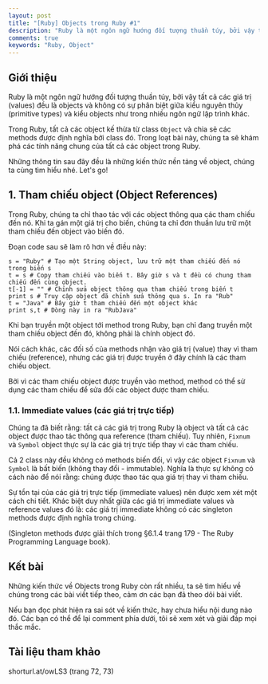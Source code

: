 ```yaml
---
layout: post
title: "[Ruby] Objects trong Ruby #1"
description: "Ruby là một ngôn ngữ hướng đối tượng thuần túy, bởi vậy tất cả các giá trị (values) đều là objects và không có sự phân biệt giữa kiểu nguyên thủy (primitive types) và kiểu objects như trong nhiều ngôn ngữ lập trình khác..."
comments: true
keywords: "Ruby, Object"
---
```


## Giới thiệu

Ruby là một ngôn ngữ hướng đối tượng thuần túy, bởi vậy tất cả các giá trị (values) đều là objects và không có sự phân biệt giữa kiểu nguyên thủy (primitive types) và kiểu objects như trong nhiều ngôn ngữ lập trình khác.

Trong Ruby, tất cả các object kế thừa từ class ```Object``` và chia sẻ các methods được định nghĩa bởi class đó. Trong loạt bài này, chúng ta sẽ khám phá các tính năng chung của tất cả các object trong Ruby.

Những thông tin sau đây đều là những kiến thức nền tảng về object, chúng ta cùng tìm hiểu nhé. Let's go!

## 1. Tham chiếu object (Object References)

Trong Ruby, chúng ta chỉ thao tác với các object thông qua các tham chiếu đến nó. Khi ta gán một giá trị cho biến, chúng ta chỉ đơn thuần lưu trữ một tham chiếu đến object vào biến đó. 

Đoạn code sau sẽ làm rõ hơn về điều này:

```
s = "Ruby" # Tạo một String object, lưu trữ một tham chiếu đến nó trong biến s
t = s # Copy tham chiếu vào biến t. Bây giờ s và t đều có chung tham chiếu đến cùng object.
t[-1] = "" # Chỉnh sửa object thông qua tham chiếu trong biến t
print s # Truy cập object đã chỉnh sửa thông qua s. In ra "Rub"
t = "Java" # Bây giờ t tham chiếu đến một object khác
print s,t # Dòng này in ra "RubJava"
```

Khi bạn truyền một object tới method trong Ruby, bạn chỉ đang truyền một tham chiếu object đến đó, không phải là chính object đó.

Nói cách khác, các đối số của methods nhận vào giá trị (value) thay vì tham chiếu (reference), nhưng các giá trị được truyền ở đây chính là các tham chiếu object.

Bởi vì các tham chiếu object được truyền vào method, method có thể sử dụng các tham chiếu để sửa đổi các object được tham chiếu.

### 1.1. Immediate values (các giá trị trực tiếp)

Chúng ta đã biết rằng: tất cả các giá trị trong Ruby là object và tất cả các object được thao tác thông qua reference (tham chiếu). Tuy nhiên, ```Fixnum``` và ```Symbol``` object thực sự là các giá trị trực tiếp thay vì các tham chiếu. 

Cả 2 class này đều không có methods biến đổi, vì vậy các object ```Fixnum``` và ```Symbol``` là bất biến (không thay đổi - immutable). Nghĩa là thực sự không có cách nào để nói rằng: chúng được thao tác qua giá trị thay vì tham chiếu.

Sự tồn tại của các giá trị trực tiếp (immediate values) nên được xem xét một cách chi tiết. Khác biệt duy nhất giữa các giá trị immediate values và reference values đó là: các giá trị immediate không có các singleton methods được định nghĩa trong chúng. 

(Singleton methods được giải thích trong §6.1.4 trang 179 - The Ruby Programming Language book).

## Kết bài

Những kiến thức về Objects trong Ruby còn rất nhiều, ta sẽ tìm hiểu về chúng trong các bài viết tiếp theo, cảm ơn các bạn đã theo dõi bài viết.

Nếu bạn đọc phát hiện ra sai sót về kiến thức, hay chưa hiểu nội dung nào đó. Các bạn có thể để lại comment phía dưới, tôi sẽ xem xét và giải đáp mọi thắc mắc.

## Tài liệu tham khảo

shorturl.at/owLS3 (trang 72, 73)
